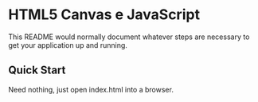 # HTML5 Canvas e JavaScript

This README would normally document whatever steps are necessary to get your application up and running.


## Quick Start

Need nothing, just open index.html into a browser.
